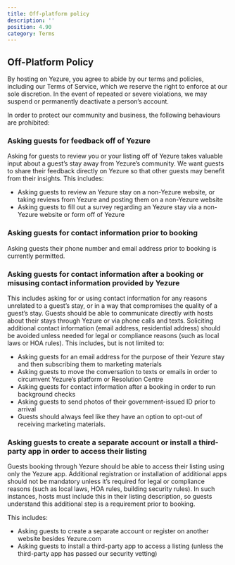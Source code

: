 ```yaml
---
title: Off-platform policy
description: ''
position: 4.90
category: Terms
---
```


## Off-Platform Policy
By hosting on Yezure, you agree to abide by our terms and policies, including our Terms of Service, which we reserve the right to enforce at our sole discretion. In the event of repeated or severe violations, we may suspend or permanently deactivate a person’s account.

In order to protect our community and business, the following behaviours are prohibited:

### Asking guests for feedback off of Yezure
Asking for guests to review you or your listing off of Yezure takes valuable input about a guest’s stay away from Yezure’s community. We want guests to share their feedback directly on Yezure so that other guests may benefit from their insights. This includes:

- Asking guests to review an Yezure stay on a non-Yezure website, or taking reviews from Yezure and posting them on a non-Yezure website
- Asking guests to fill out a survey regarding an Yezure stay via a non-Yezure website or form off of Yezure

### Asking guests for contact information prior to booking
Asking guests their phone number and email address prior to booking is currently permitted.
<!-- All guest communications prior to booking should be on Yezure. Asking guests for contact information prior to booking is prohibited. This includes: -->

<!-- Asking guests for their phone number or email address prior to booking
Asking guests to call or email in order to discuss a reservation prior to booking (e.g. offering a deeper discount for booking directly by phone).
Asking guests to go to a third-party website or fill out a form in order to make a booking (e.g. stating reservations with larger groups need to go through a separate website) -->
### Asking guests for contact information after a booking or misusing contact information provided by Yezure
This includes asking for or using contact information for any reasons unrelated to a guest’s stay, or in a way that compromises the quality of a guest’s stay. Guests should be able to communicate directly with hosts about their stays through Yezure or via phone calls and texts. Soliciting additional contact information (email address, residential address) should be avoided unless needed for legal or compliance reasons (such as local laws or HOA rules). This includes, but is not limited to:

- Asking guests for an email address for the purpose of their Yezure stay and then subscribing them to marketing materials
- Asking guests to move the conversation to texts or emails in order to circumvent Yezure’s platform or Resolution Centre
- Asking guests for contact information after a booking in order to run background checks
- Asking guests to send photos of their government-issued ID prior to arrival
- Guests should always feel like they have an option to opt-out of receiving marketing materials.

### Asking guests to create a separate account or install a third-party app in order to access their listing
Guests booking through Yezure should be able to access their listing using only the Yezure app. Additional registration or installation of additional apps should not be mandatory unless it’s required for legal or compliance reasons (such as local laws, HOA rules, building security rules). In such instances, hosts must include this in their listing description, so guests understand this additional step is a requirement prior to booking.

This includes:
- Asking guests to create a separate account or register on another website besides Yezure.com
- Asking guests to install a third-party app to access a listing (unless the third-party app has passed our security vetting)

